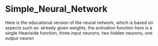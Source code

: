 # Simple_Neural_Network
Here is the educational version of the neural network, which is based on aspects such as: already given weights, the activation function here is a single Heaviside function, three input neurons, two hidden neurons, one output neuron

